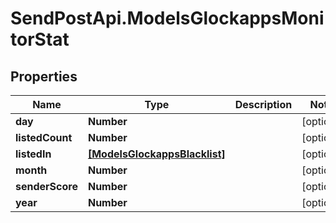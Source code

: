 # SendPostApi.ModelsGlockappsMonitorStat

## Properties
Name | Type | Description | Notes
------------ | ------------- | ------------- | -------------
**day** | **Number** |  | [optional] 
**listedCount** | **Number** |  | [optional] 
**listedIn** | [**[ModelsGlockappsBlacklist]**](ModelsGlockappsBlacklist.md) |  | [optional] 
**month** | **Number** |  | [optional] 
**senderScore** | **Number** |  | [optional] 
**year** | **Number** |  | [optional] 


